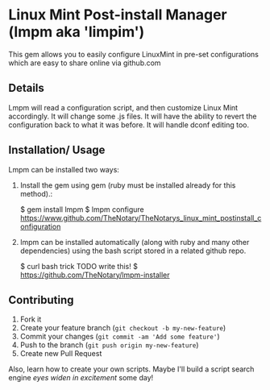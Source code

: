 # Linux Mint Post-install Manager (lmpm aka 'limpim')

This gem allows you to easily configure LinuxMint in pre-set configurations which are easy to share online via github.com

## Details

Lmpm will read a configuration script, and then customize Linux Mint accordingly.  It will change some .js files.  It will have the ability to revert the configuration back to what it was before.  It will handle dconf editing too.  

## Installation/ Usage

Lmpm can be installed two ways:
	
1)  Install the gem using gem (ruby must be installed already for this method).:

    $  gem install lmpm
    $  lmpm configure https://www.github.com/TheNotary/TheNotarys_linux_mint_postinstall_configuration

2)  lmpm can be installed automatically (along with ruby and many other dependencies) using the bash script stored in a related github repo.  

    $ curl bash trick   TODO write this! 
    $  https://github.com/TheNotary/lmpm-installer

## Contributing

1. Fork it
2. Create your feature branch (`git checkout -b my-new-feature`)
3. Commit your changes (`git commit -am 'Add some feature'`)
4. Push to the branch (`git push origin my-new-feature`)
5. Create new Pull Request


Also, learn how to create your own scripts.  Maybe I'll build a script search engine *eyes widen in excitement* some day!
